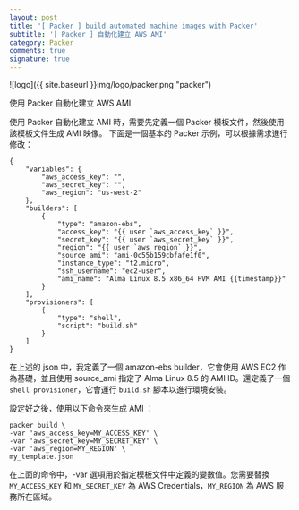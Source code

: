 ```yaml
---
layout: post
title: '[ Packer ] build automated machine images with Packer'
subtitle: '[ Packer ] 自動化建立 AWS AMI'
category: Packer
comments: true
signature: true
---
```


![logo]({{ site.baseurl }}img/logo/packer.png "packer")

<div class="message">
    使用 Packer 自動化建立 AWS AMI
</div>


使用 Packer 自動化建立 AMI 時，需要先定義一個 Packer 模板文件，然後使用該模板文件生成 AMI 映像。
下面是一個基本的 Packer 示例，可以根據需求進行修改：

```
{
    "variables": {
        "aws_access_key": "",
        "aws_secret_key": "",
        "aws_region": "us-west-2"
    },
    "builders": [
        {
            "type": "amazon-ebs",
            "access_key": "{{ user `aws_access_key` }}",
            "secret_key": "{{ user `aws_secret_key` }}",
            "region": "{{ user `aws_region` }}",
            "source_ami": "ami-0c55b159cbfafe1f0",
            "instance_type": "t2.micro",
            "ssh_username": "ec2-user",
            "ami_name": "Alma Linux 8.5 x86_64 HVM AMI {{timestamp}}"
        }
    ],
    "provisioners": [
        {
            "type": "shell",
            "script": "build.sh"
        }
    ]
}
```

在上述的 json 中，我定義了一個 amazon-ebs builder，它會使用 AWS EC2 作為基礎，並且使用 source_ami 指定了 Alma Linux 8.5 的 AMI ID。還定義了一個 `shell provisioner`，它會運行 `build.sh` 腳本以進行環境安裝。

設定好之後，使用以下命令來生成 AMI ：
```
packer build \
-var 'aws_access_key=MY_ACCESS_KEY' \
-var 'aws_secret_key=MY_SECRET_KEY' \
-var 'aws_region=MY_REGION' \
my_template.json
```

在上面的命令中，-var 選項用於指定模板文件中定義的變數值。您需要替換 `MY_ACCESS_KEY` 和 `MY_SECRET_KEY` 為 AWS Credentials，`MY_REGION` 為 AWS 服務所在區域。